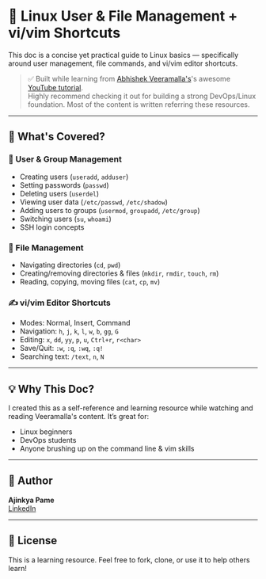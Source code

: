 # 🐧 Linux User & File Management + vi/vim Shortcuts

This doc is a concise yet practical guide to Linux basics — specifically around user management, file commands, and vi/vim editor shortcuts.

> ✅ Built while learning from [Abhishek Veeramalla's](https://github.com/iam-veeramalla/ultimate-linux-guide)'s awesome [YouTube tutorial](https://www.youtube.com/watch?v=WNQU9QFK80M).  
> Highly recommend checking it out for building a strong DevOps/Linux foundation.
> Most of the content is written referring these resources.

---

## 📂 What's Covered?

### 👥 User & Group Management

- Creating users (`useradd`, `adduser`)
- Setting passwords (`passwd`)
- Deleting users (`userdel`)
- Viewing user data (`/etc/passwd`, `/etc/shadow`)
- Adding users to groups (`usermod`, `groupadd`, `/etc/group`)
- Switching users (`su`, `whoami`)
- SSH login concepts

### 📁 File Management

- Navigating directories (`cd`, `pwd`)
- Creating/removing directories & files (`mkdir`, `rmdir`, `touch`, `rm`)
- Reading, copying, moving files (`cat`, `cp`, `mv`)

### ✍️ vi/vim Editor Shortcuts

- Modes: Normal, Insert, Command
- Navigation: `h`, `j`, `k`, `l`, `w`, `b`, `gg`, `G`
- Editing: `x`, `dd`, `yy`, `p`, `u`, `Ctrl+r`, `r<char>`
- Save/Quit: `:w`, `:q`, `:wq`, `:q!`
- Searching text: `/text`, `n`, `N`

---

## 💡 Why This Doc?

I created this as a self-reference and learning resource while watching and reading Veeramalla's content. It’s great for:

- Linux beginners
- DevOps students
- Anyone brushing up on the command line & vim skills

---

## 👤 Author

**Ajinkya Pame**  
[LinkedIn](https://www.linkedin.com/in/ajinkya-pame-4a752b346)

---

## 📜 License

This is a learning resource. Feel free to fork, clone, or use it to help others learn!
